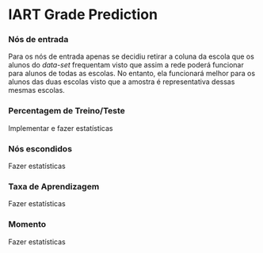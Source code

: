 # IART Grade Prediction
### Nós de  entrada

Para os nós de entrada apenas se decidiu retirar a coluna da escola que os alunos do *data-set* frequentam visto que assim a rede poderá funcionar para alunos de todas as escolas. No entanto, ela funcionará melhor para os alunos das duas escolas visto que a amostra é representativa dessas mesmas escolas.

### Percentagem de Treino/Teste

Implementar e fazer estatísticas

### Nós escondidos

Fazer estatísticas

### Taxa de Aprendizagem 

Fazer estatísticas

### Momento

Fazer estatísticas